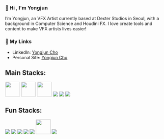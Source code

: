 ### 👋 Hi , I'm Yongjun

I’m Yongjun, an VFX Artist currently based at Dexter Studios in Seoul, with a background in Computer Science and Houdini FX. I love create tools and content to make VFX artists lives easier!

### 🔗 My Links

- LinkedIn: [Yongjun Cho]([https://www.linkedin.com/in/yongjuncho94](https://www.linkedin.com/in/yongjuncho94))
- Personal Site: [Yongjun Cho](https://zxcvvvvbanan.github.io)

## Main Stacks:

<p align="left">
  <img src="./icons/houdini.svg" width="48" height="48"/>
  <img src="./icons/usd.svg" width="48" height="48"/>
  <img src="./icons/nuke.svg" width="48" height="48"/>
  <img src="https://skillicons.dev/icons?i=py&theme=dark" />
  <img src="https://skillicons.dev/icons?i=linux&theme=dark"/>  
  <img src="https://skillicons.dev/icons?i=git&theme=dark"/>
</p>

## Fun Stacks:

<span align="left">
  <img src="https://skillicons.dev/icons?i=vite&theme=dark"/>
  <img src="https://skillicons.dev/icons?i=vscode&theme=dark"/>
  <img src="https://skillicons.dev/icons?i=vim&theme=dark"/>
  <img src="https://skillicons.dev/icons?i=docker&theme=dark"/>
    <img src="https://skillicons.dev/icons?i=qt&theme=dark" />
  <img src="./icons/proxmox.svg" width="48" height="48"/>
  <img src="https://skillicons.dev/icons?i=obsidian&theme=dark"/>
</span>
